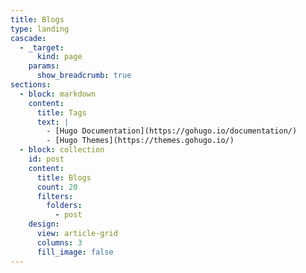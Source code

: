 ```yaml
---
title: Blogs
type: landing
cascade:
  - _target:
      kind: page
    params:
      show_breadcrumb: true
sections:
  - block: markdown
    content:
      title: Tags 
      text: |
        - [Hugo Documentation](https://gohugo.io/documentation/)
        - [Hugo Themes](https://themes.gohugo.io/)
  - block: collection
    id: post
    content:
      title: Blogs
      count: 20
      filters:
        folders:
          - post
    design:
      view: article-grid
      columns: 3
      fill_image: false
---
```


